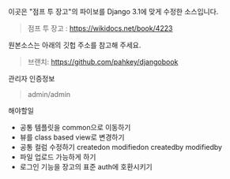 이곳은 "점프 투 장고"의 파이보를 Django 3.1에 맞게 수정한 소스입니다.

> 점프 투 장고 : https://wikidocs.net/book/4223

원본소스는 아래의 깃헙 주소를 참고해 주세요.

> 브랜치: https://github.com/pahkey/djangobook

관리자 인증정보
> admin/admin

해야할일
- 공통 템플릿을 common으로 이동하기
- 뷰를 class based view로 변경하기
- 공통 컬럼 수정하기 createdon modifiedon createdby modifiedby
- 파일 업로드 가능하게 하기
- 로그인 기능을 장고의 표준 auth에 호환시키기
